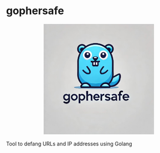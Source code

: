 # gophersafe

<p align="center">
  <img src="./gophersafe.jpg" alt="logo" width="300" />
</p>

Tool to defang URLs and IP addresses using Golang
